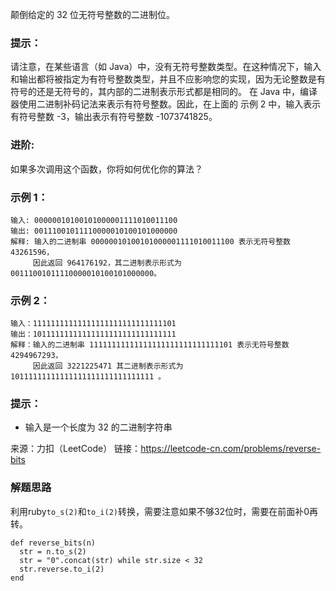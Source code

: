 颠倒给定的 32 位无符号整数的二进制位。

### 提示：
请注意，在某些语言（如 Java）中，没有无符号整数类型。在这种情况下，输入和输出都将被指定为有符号整数类型，并且不应影响您的实现，因为无论整数是有符号的还是无符号的，其内部的二进制表示形式都是相同的。
在 Java 中，编译器使用二进制补码记法来表示有符号整数。因此，在上面的 示例 2 中，输入表示有符号整数 -3，输出表示有符号整数 -1073741825。

### 进阶:
如果多次调用这个函数，你将如何优化你的算法？

### 示例 1：
```
输入: 00000010100101000001111010011100
输出: 00111001011110000010100101000000
解释: 输入的二进制串 00000010100101000001111010011100 表示无符号整数 43261596，
     因此返回 964176192，其二进制表示形式为 00111001011110000010100101000000。
```

### 示例 2：
```
输入：11111111111111111111111111111101
输出：10111111111111111111111111111111
解释：输入的二进制串 11111111111111111111111111111101 表示无符号整数 4294967293，
     因此返回 3221225471 其二进制表示形式为 10111111111111111111111111111111 。
```

### 提示：
- 输入是一个长度为 32 的二进制字符串

来源：力扣（LeetCode）
链接：https://leetcode-cn.com/problems/reverse-bits

### 解题思路
利用ruby`to_s(2)`和`to_i(2)`转换，需要注意如果不够32位时，需要在前面补0再转。
```
def reverse_bits(n)
  str = n.to_s(2)
  str = "0".concat(str) while str.size < 32
  str.reverse.to_i(2)
end
```